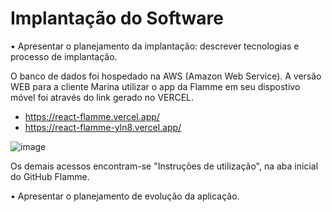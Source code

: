 # Implantação do Software

•	Apresentar o planejamento da implantação: descrever tecnologias e processo de implantação.

O banco de dados foi hospedado na AWS (Amazon Web Service). 
A versão WEB para a cliente Marina utilizar o app da Flamme em seu dispostivo móvel foi através do link gerado no VERCEL.

- https://react-flamme.vercel.app/
- https://react-flamme-yln8.vercel.app/

 ![image](https://github.com/ICEI-PUC-Minas-PMV-ADS/pmv-ads-2024-1-e5-proj-empext-t5-flamme/assets/103009155/e8ed03d0-0fc9-43aa-ab37-009f89afcfff)

 Os demais acessos encontram-se "Instruções de utilização", na aba inicial do GitHub Flamme. 

•	Apresentar o planejamento de evolução da aplicação.
